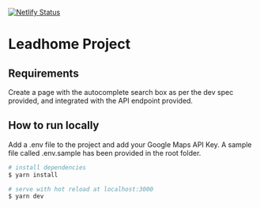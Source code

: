 [![Netlify Status](https://api.netlify.com/api/v1/badges/350b62e7-aee9-4245-9782-d4665c6b8d3c/deploy-status)](https://app.netlify.com/sites/upbeat-ride-3ddcfc/deploys)

# Leadhome Project

## Requirements
Create a page with the autocomplete search box as per the dev spec provided, and integrated with the API endpoint provided.


## How to run locally

Add a .env file to the project and add your Google Maps API Key. A sample file called .env.sample has been provided in the root folder.

```bash
# install dependencies
$ yarn install

# serve with hot reload at localhost:3000
$ yarn dev
```
